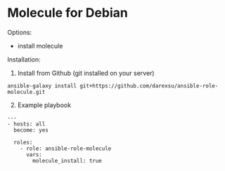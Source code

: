 # Molecule for Debian
Options:
  - install molecule

Installation:
1) Install from Github (git installed on your server)
```
ansible-galaxy install git+https://github.com/darexsu/ansible-role-molecule.git
```
2) Example playbook
```
---
- hosts: all
  become: yes

  roles:
    - role: ansible-role-molecule
      vars:
        molecule_install: true
```
